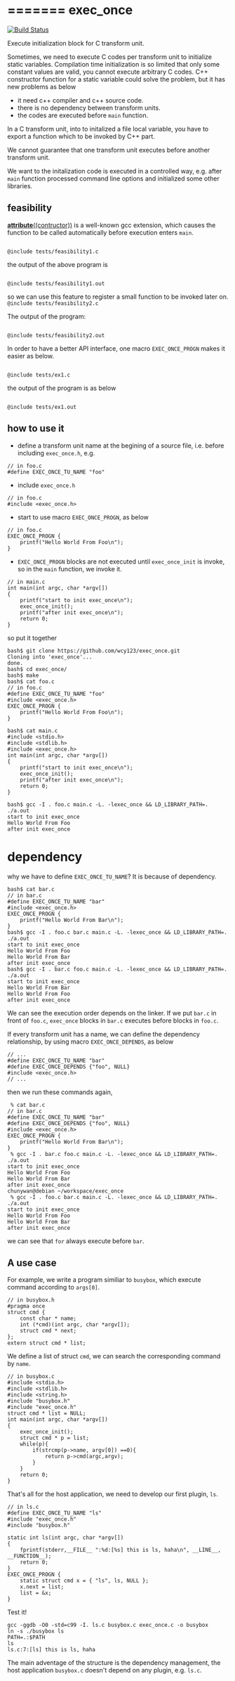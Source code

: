 =======
exec_once
=========
[![Build Status](https://travis-ci.org/wcy123/exec_once.svg)](https://travis-ci.org/wcy123/exec_once)

Execute initialization block for C transform unit.

Sometimes, we need to execute C codes per transform unit to initialize
static variables. Compilation time initialization is so limited that
only some constant values are valid, you cannot execute arbitrary C
codes. C++ constructor function for a static variable could solve the
problem, but it has new problems as below

 - it need c++ compiler and c++ source code.
 - there is no dependency between transform units.
 - the codes are executed before `main` function.

In a C transform unit, into to initalized a file local variable, you
have to export a function which to be invoked by C++ part.

We cannot guarantee that one transform unit executes before another
transform unit.

We want to the initalization code is executed in a controlled way,
e.g. after `main` function processed command line options and
initialized some other libraries.

## feasibility

[__attribute__((contructor))][constructor] is a well-known gcc
extension, which causes the function to be called automatically before
execution enters `main`.


<code>
@include tests/feasibility1.c
</code>

the output of the above program is

<code>
@include tests/feasibility1.out
</code>

so we can use this feature to register a small function to be invoked
later on.
<code>
@include tests/feasibility2.c
</code>

The output of the program:

<code>
@include tests/feasibility2.out
</code>


In order to have a better API interface, one macro `EXEC_ONCE_PROGN`
makes it easier as below.

<code>
@include tests/ex1.c
</code>

the output of the program is as below

<code>
@include tests/ex1.out
</code>

## how to use it

- define a transform unit name at the begining of a source file,
  i.e. before including `exec_once.h`, e.g.

~~~{.c}
// in foo.c
#define EXEC_ONCE_TU_NAME "foo"
~~~

- include `exec_once.h`

~~~{.c}
// in foo.c
#include <exec_once.h>
~~~

- start to use macro `EXEC_ONCE_PROGN`, as below
~~~{.c}
// in foo.c
EXEC_ONCE_PROGN {
    printf("Hello World From Foo\n");
}
~~~

- `EXEC_ONCE_PROGN` blocks are not executed until `exec_once_init` is
  invoke, so in the `main` function, we invoke it.

~~~{.c}
// in main.c
int main(int argc, char *argv[])
{
    printf("start to init exec_once\n");
    exec_once_init();
    printf("after init exec_once\n");
    return 0;
}
~~~

so put it together

~~~shell-session
bash$ git clone https://github.com/wcy123/exec_once.git
Cloning into 'exec_once'...
done.
bash$ cd exec_once/
bash$ make
bash$ cat foo.c
// in foo.c
#define EXEC_ONCE_TU_NAME "foo"
#include <exec_once.h>
EXEC_ONCE_PROGN {
    printf("Hello World From Foo\n");
}

bash$ cat main.c
#include <stdio.h>
#include <stdlib.h>
#include <exec_once.h>
int main(int argc, char *argv[])
{
    printf("start to init exec_once\n");
    exec_once_init();
    printf("after init exec_once\n");
    return 0;
}

bash$ gcc -I . foo.c main.c -L. -lexec_once && LD_LIBRARY_PATH=. ./a.out
start to init exec_once
Hello World From Foo
after init exec_once
~~~

# dependency

why we have to define `EXEC_ONCE_TU_NAME`? It is because of dependency.
~~~shell-session
bash$ cat bar.c
// in bar.c
#define EXEC_ONCE_TU_NAME "bar"
#include <exec_once.h>
EXEC_ONCE_PROGN {
    printf("Hello World From Bar\n");
}
bash$ gcc -I . foo.c bar.c main.c -L. -lexec_once && LD_LIBRARY_PATH=. ./a.out
start to init exec_once
Hello World From Foo
Hello World From Bar
after init exec_once
bash$ gcc -I . bar.c foo.c main.c -L. -lexec_once && LD_LIBRARY_PATH=. ./a.out
start to init exec_once
Hello World From Bar
Hello World From Foo
after init exec_once
~~~

We can see the execution order depends on the linker. If we put
`bar.c` in front of `foo.c`, `exec_once` blocks in `bar.c` executes
before blocks in `foo.c`.

If every transform unit has a name, we can define the dependency
relationship, by using macro `EXEC_ONCE_DEPENDS`, as below
~~~{.c}
// ...
#define EXEC_ONCE_TU_NAME "bar"
#define EXEC_ONCE_DEPENDS {"foo", NULL}
#include <exec_once.h>
// ...
~~~

then we run these commands again,

~~~shell-session
 % cat bar.c
// in bar.c
#define EXEC_ONCE_TU_NAME "bar"
#define EXEC_ONCE_DEPENDS {"foo", NULL}
#include <exec_once.h>
EXEC_ONCE_PROGN {
    printf("Hello World From Bar\n");
}
 % gcc -I . bar.c foo.c main.c -L. -lexec_once && LD_LIBRARY_PATH=. ./a.out
start to init exec_once
Hello World From Foo
Hello World From Bar
after init exec_once
chunywan@debian ~/workspace/exec_once
 % gcc -I . foo.c bar.c main.c -L. -lexec_once && LD_LIBRARY_PATH=. ./a.out
start to init exec_once
Hello World From Foo
Hello World From Bar
after init exec_once
~~~
we can see that `for` always execute before `bar`.

## A use case

For example, we write a program similiar to `busybox`, which execute
command according to `args[0]`.

~~~{.c}
// in busybox.h
#pragma once
struct cmd {
    const char * name;
    int (*cmd)(int argc, char *argv[]);
    struct cmd * next;
};
extern struct cmd * list;
~~~

We define a list of struct `cmd`, we can search the corresponding
command by `name`.

~~~{.c}
// in busybox.c
#include <stdio.h>
#include <stdlib.h>
#include <string.h>
#include "busybox.h"
#include "exec_once.h"
struct cmd * list = NULL;
int main(int argc, char *argv[])
{
    exec_once_init();
    struct cmd * p = list;
    while(p){
        if(strcmp(p->name, argv[0]) ==0){
            return p->cmd(argc,argv);
        }
    }
    return 0;
}
~~~

That's all for the host application, we need to develop our first
plugin, `ls`.

~~~{.c}
// in ls.c
#define EXEC_ONCE_TU_NAME "ls"
#include "exec_once.h"
#include "busybox.h"

static int ls(int argc, char *argv[])
{
    fprintf(stderr,__FILE__ ":%d:[%s] this is ls, haha\n", __LINE__, __FUNCTION__);
    return 0;
}
EXEC_ONCE_PROGN {
    static struct cmd x = { "ls", ls, NULL };
    x.next = list;
    list = &x;
}
~~~

Test it!

~~~shell-session
gcc -ggdb -O0 -std=c99 -I. ls.c busybox.c exec_once.c -o busybox
ln -s ./busybox ls
PATH=.:$PATH
ls
ls.c:7:[ls] this is ls, haha
~~~

The main adventage of the structure is the dependency management, the
host application `busybox.c` doesn't depend on any plugin,
e.g. `ls.c`.


[constructor]: https://gcc.gnu.org/onlinedocs/gcc-4.9.2/gcc/Function-Attributes.html#Function-Attributes "GNU GCC Manual"

 
